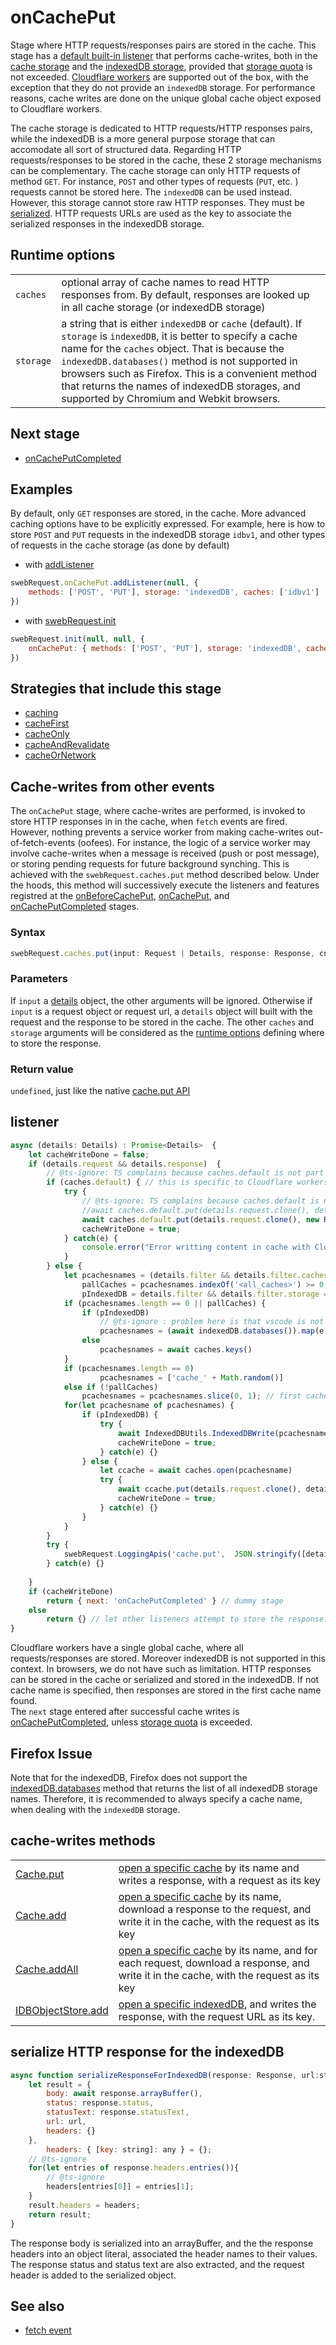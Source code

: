 # onCachePut
Stage where HTTP requests/responses pairs are stored in the cache. This stage has a [default built-in listener](#listener) that performs cache-writes, both in the [cache storage](https://developer.mozilla.org/en-US/docs/Web/API/CacheStorage) and the [indexedDB storage](https://developer.mozilla.org/en-US/docs/Web/API/indexedDB), provided that [storage quota](https://developer.mozilla.org/en-US/docs/Web/API/IndexedDB_API/Browser_storage_limits_and_eviction_criteria) is not exceeded. [Cloudflare workers](https://developers.cloudflare.com/workers/runtime-apis/cache/) are supported out of the box, with the exception that they do not provide an `indexedDB` storage. For performance reasons, cache writes are done on the unique global cache object exposed to Cloudflare workers.

The cache storage is dedicated to HTTP requests/HTTP responses pairs, while the indexedDB is a more general purpose storage that can accomodate all sort of structured data. Regarding HTTP requests/responses to be stored in the cache, these 2 storage mechanisms can be complementary. The cache storage can only HTTP requests of method `GET`. For instance, `POST` and other types of requests (`PUT`, etc. ) requests cannot be stored here. The `indexedDB` can be used instead. However, this storage cannot store raw HTTP responses. They must be [serialized](#serialize-http-response-for-the-indexeddb). HTTP requests URLs are used as the key to associate the serialized responses in the indexedDB storage. 

## Runtime options
||| 
|--|--| 
`caches` | optional array of cache names to read HTTP responses from. By default, responses are looked up in all cache storage (or indexedDB storage)
`storage` | a string that is either `indexedDB` or `cache` (default). If `storage` is `indexedDB`, it is better to specify a cache name for the `caches` object. That is because the `indexedDB.databases()` method is not supported in browsers such as Firefox. This is a convenient method that returns the names of indexedDB storages, and supported by Chromium and Webkit browsers.

## Next stage
- [onCachePutCompleted](onCachePutCompleted.md)

## Examples
By default, only `GET` responses are stored, in the cache. More advanced caching options have to be explicitly expressed. For example, here is how to store `POST` and `PUT` requests in the indexedDB storage `idbv1`, and other types of requests in the cache storage (as done by default)

- with [addListener](../stages.md#addlistener)
```javascript
swebRequest.onCachePut.addListener(null, {
    methods: ['POST', 'PUT'], storage: 'indexedDB', caches: ['idbv1']
})
```
- with [swebRequest.init](../modes/standalone.md)

```javascript
swebRequest.init(null, null, {
    onCachePut: { methods: ['POST', 'PUT'], storage: 'indexedDB', caches: ['idbv1'] }
})
```


## Strategies that include this stage
- [caching](../strategies/caching.md)
- [cacheFirst](../strategies/cacheFirst.md)
- [cacheOnly](../strategies/cacheOnly.md)
- [cacheAndRevalidate](../strategies/cacheAndRevalidate.md)
- [cacheOrNetwork](../strategies/cacheOrNetwork.md)

## Cache-writes from other events
The `onCachePut` stage, where cache-writes are performed, is invoked to store HTTP responses in in the cache, when `fetch` events are fired. 
However, nothing prevents a service worker from making cache-writes out-of-fetch-events (oofees). For instance, the logic of a service worker may involve cache-writes when a message is received (push or post message), or storing pending requests for future background synching. This is achieved with the `swebRequest.caches.put` method described below. Under the hoods, this method will successively execute the listeners and features registred at the [onBeforeCachePut](onBeforeCachePut.md), [onCachePut](onCachePut.md), and [onCachePutCompleted](onCachePutCompleted.md) stages.

### Syntax
```javascript
swebRequest.caches.put(input: Request | Details, response: Response, cname: string, storage: 'cache' | 'indexedDB')
```
### Parameters
If `input` a [details](../details.md) object, the other arguments will be ignored.
Otherwise if `input` is a request object or request url, a `details` object will built with the request and the response to be stored in the cache. The other `caches` and `storage` arguments will be considered as the [runtime options](#runtime-options) defining where to store the response. 

### Return value
`undefined`, just like the native [cache.put API](https://developer.mozilla.org/en-US/docs/Web/API/Cache/put)


## listener
```javascript
async (details: Details) : Promise<Details>  {
    let cacheWriteDone = false;
    if (details.request && details.response)  {
        // @ts-ignore: TS complains because caches.default is not part of the Cache API in browsers 
        if (caches.default) { // this is specific to Cloudflare workers
            try { 
                // @ts-ignore: TS complains because caches.default is not part of the Cache API in browsers 
                //await caches.default.put(details.request.clone(), details.response.clone())
                await caches.default.put(details.request.clone(), new Response(details.response.body, details.response)) //
                cacheWriteDone = true; 
            } catch(e) {
                console.error("Error writting content in cache with Cloudflare Workers", e);
            }
        } else {
            let pcachesnames = (details.filter && details.filter.caches) || [],
                pallCaches = pcachesnames.indexOf('<all_caches>') >= 0,
                pIndexedDB = details.filter && details.filter.storage == 'indexedDB'
            if (pcachesnames.length == 0 || pallCaches) {
                if (pIndexedDB)
                    // @ts-ignore : problem here is that vscode is not updated
                    pcachesnames = (await indexedDB.databases()).map(e => e.name) as string[]
                else
                    pcachesnames = await caches.keys()
            }
            if (pcachesnames.length == 0)
                    pcachesnames = ['cache_' + Math.random()]
            else if (!pallCaches)
                pcachesnames = pcachesnames.slice(0, 1); // first cache found
            for(let pcachesname of pcachesnames) {
                if (pIndexedDB) {
                    try {
                        await IndexedDBUtils.IndexedDBWrite(pcachesname, null, await IndexedDBUtils.serializeResponseForIndexedDB(details.response.clone(), details.request.url))
                        cacheWriteDone = true;
                    } catch(e) {}
                } else {
                    let ccache = await caches.open(pcachesname)
                    try { 
                        await ccache.put(details.request.clone(), details.response.clone())
                        cacheWriteDone = true; 
                    } catch(e) {}
                }
            }
        }
        try {
            swebRequest.LoggingApis('cache.put',  JSON.stringify([details.request.url, details.request.destination, details.request.mode, details.response.type]) )
        } catch(e) {}
        
    }
    if (cacheWriteDone)
        return { next: 'onCachePutCompleted' } // dummy stage
    else
        return {} // let other listeners attempt to store the response...
}
```
Cloudflare workers have a single global cache, where all requests/responses are stored. Moreover indexedDB is not supported in this context.  In browsers, we do not have such as limitation. HTTP responses can be stored in the cache or serialized and stored in the indexedDB. If not cache name is specified, then responses are stored in the first cache name found.  
The `next` stage entered after successful cache writes is [onCachePutCompleted](onCachePutCompleted.md), unless [storage quota](https://developer.mozilla.org/en-US/docs/Web/API/IndexedDB_API/Browser_storage_limits_and_eviction_criteria) is exceeded.

## Firefox Issue
Note that for the indexedDB, Firefox does not support the [indexedDB.databases](https://developer.mozilla.org/en-US/docs/Web/API/IDBFactory/databases) method that returns the list of all indexedDB storage names. Therefore, it is recommended to always specify a cache name, when dealing with the `indexedDB` storage. 


## cache-writes methods
||| 
|--|--| 
[Cache.put](https://developer.mozilla.org/en-US/docs/Web/API/Cache/put) | [open a specific cache](https://developer.mozilla.org/en-US/docs/Web/API/CacheStorage/open) by its name and writes a response, with a request as its key
[Cache.add](https://developer.mozilla.org/en-US/docs/Web/API/Cache/add) | [open a specific cache](https://developer.mozilla.org/en-US/docs/Web/API/CacheStorage/open) by its name, download a response to the request, and write it in the cache, with the request as its key
[Cache.addAll](https://developer.mozilla.org/en-US/docs/Web/API/Cache/addAll) | [open a specific cache](https://developer.mozilla.org/en-US/docs/Web/API/CacheStorage/open) by its name, and for each request, download a response, and write it in the cache, with the request as its key
[IDBObjectStore.add](https://developer.mozilla.org/en-US/docs/Web/API/IDBObjectStore/add) | [open a specific indexedDB](https://developer.mozilla.org/en-US/docs/Web/API/IDBFactory/open), and writes the response, with the request URL as its key.




## serialize HTTP response for the indexedDB
```javascript
async function serializeResponseForIndexedDB(response: Response, url:string) {
    let result = {
        body: await response.arrayBuffer(),
        status: response.status,
        statusText: response.statusText,
        url: url,
        headers: {}
    }, 
        headers: { [key: string]: any } = {};
    // @ts-ignore
    for(let entries of response.headers.entries()){
        // @ts-ignore
        headers[entries[0]] = entries[1];
    }
    result.headers = headers;
    return result;
}
```
The response body is serialized into an arrayBuffer, and the the response headers into an object literal, associated the header names to their values. The response status and status text are also extracted, and the request header is added to the serialized object. 




## See also
- [fetch event](../events/fetch.md)
